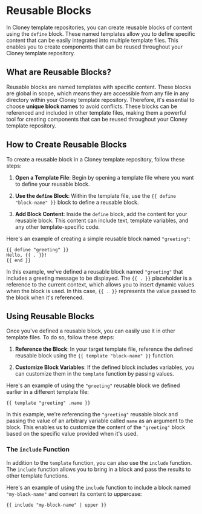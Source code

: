 # Reusable Blocks

In Cloney template repositories, you can create reusable blocks of content using the `define` block. These named templates allow you to define specific content that can be easily integrated into multiple template files. This enables you to create components that can be reused throughout your Cloney template repository.

## What are Reusable Blocks?

Reusable blocks are named templates with specific content. These blocks are global in scope, which means they are accessible from any file in any directory within your Cloney template repository. Therefore, it's essential to choose **unique block names** to avoid conflicts. These blocks can be referenced and included in other template files, making them a powerful tool for creating components that can be reused throughout your Cloney template repository.

## How to Create Reusable Blocks

To create a reusable block in a Cloney template repository, follow these steps:

1. **Open a Template File**: Begin by opening a template file where you want to define your reusable block.

2. **Use the `define` Block**: Within the template file, use the `{{ define "block-name" }}` block to define a reusable block.

3. **Add Block Content**: Inside the `define` block, add the content for your reusable block. This content can include text, template variables, and any other template-specific code.

Here's an example of creating a simple reusable block named `"greeting"`:

```plaintext title="hello-1.txt"
{{ define "greeting" }}
Hello, {{ . }}!
{{ end }}
```

In this example, we've defined a reusable block named `"greeting"` that includes a greeting message to be displayed. The `{{ . }}` placeholder is a reference to the current context, which allows you to insert dynamic values when the block is used. In this case, `{{ . }}` represents the value passed to the block when it's referenced.

## Using Reusable Blocks

Once you've defined a reusable block, you can easily use it in other template files. To do so, follow these steps:

1. **Reference the Block**: In your target template file, reference the defined reusable block using the `{{ template "block-name" }}` function.

2. **Customize Block Variables**: If the defined block includes variables, you can customize them in the `template` function by passing values.

Here's an example of using the `"greeting"` reusable block we defined earlier in a different template file:

```plaintext title="hello-2.txt"
{{ template "greeting" .name }}
```

In this example, we're referencing the `"greeting"` reusable block and passing the value of an arbitrary variable called `name` as an argument to the block. This enables us to customize the content of the `"greeting"` block based on the specific value provided when it's used.

### The `include` Function

In addition to the `template` function, you can also use the `include` function. The `include` function allows you to bring in a block and pass the results to other template functions.

Here's an example of using the `include` function to include a block named `"my-block-name"` and convert its content to uppercase:

```plaintext title="hello-3.txt"
{{ include "my-block-name" | upper }}
```
